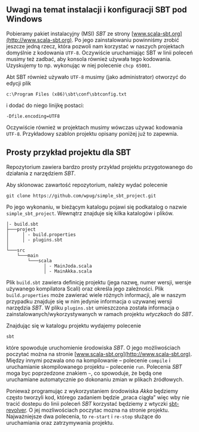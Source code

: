 ## Uwagi na temat instalacji i konfiguracji SBT pod Windows

Pobieramy pakiet instalacyjny (MSI) *SBT* ze strony [www.scala-sbt.org](http://www.scala-sbt.org). Po jego zainstalowaniu powinniśmy zrobić jeszcze jedną rzecz, która pozwoli nam korzystać w naszych projektach domyślnie z kodowania `UTF-8`. Oczywiście uruchamiając SBT w linii poleceń musimy też zadbać, aby konsola również używała tego kodowania. Uzyskujemy to np. wykonując w niej polecenie `chcp 65001`.

Abt SBT również używało `UTF-8` musimy (jako administrator) otworzyć do edycji plik

    c:\Program Files (x86)\sbt\conf\sbtconfig.txt

i dodać do niego linijkę postaci:

    -Dfile.encoding=UTF8

Oczywiście również w projektach musimy wówczas używać kodowania `UTF-8`. Przykładowy szablon projektu opisany poniżej już to zapewnia.

## Prosty przykład projektu dla SBT

Repozytorium zawiera bardzo prosty przykład projektu przygotowanego do działania
z narzędziem *SBT*.

Aby sklonowac zawartość repozytorium, należy wydać polecenie

    git clone https://github.com/wpug/simple_sbt_project.git

Po jego wykonaniu, w bieżącym katalogu pojawi się podkatalog o nazwie `simple_sbt_project`. Wewnątrz
znajduje się kilka katalogów i plików.

    │- build.sbt
    ├───project
    │     │ - build.properties
    │     │ - plugins.sbt
    │
    └───src
        └───main
            └───scala
                  │ - MainJoda.scala
                  │ - MainAkka.scala

Plik `build.sbt` zawiera definicję projektu (jega nazwę, numer wersji, wersje używanego kompilatora Scali) oraz
określa jego zależności. Plik `build.properties` może zawierać wiele różnych informacji, ale w naszym przypadku
znajduje się w nim jedynie informacja o uzywanej wersji narzędzia *SBT*. W pliku `plugins.sbt` umieszczona została
informacja o zainstalowanych/wykorzystywanych w ramach projektu _wtyczkach_ do *SBT*.

Znajdując się w katalogu projektu wydajemy polecenie

    sbt

które spowoduje uruchomienie środowiska *SBT*. O jego możliwościach poczytać można na stronie
[www.scala-sbt.org](http://www.scala-sbt.org). Między innymi pozwala ono na kompilowanie – polecenie `compile`
i uruchamianie skompilowanego projektu – polecenie `run`. Polecenia *SBT* moga byc poprzedzone znakiem `~`, co
spowoduje, że będą one uruchamiane automatycznie po dokonaniu zmian w plikach źródłowych.

Ponieważ programując z wykorzystaniem środowiska *Akka* będziemy często tworzyli kod, którego zadaniem będzie
„praca ciągła” więc wby nie tracić dostepu do linii poleceń *SBT* korzystać będziemy z wtyczki
[sbt-revolver](https://github.com/spray/sbt-revolver). O jej mozliwościach poczytac mozna na stronie projektu.
Najważniejsze dwa polecenia, to `re-start` i `re-stop` służące do uruchamiania oraz zatrzymywania projektu.
